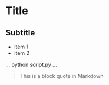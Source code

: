 # Title

## Subtitle

- item 1
- item 2

...
python script.py
...

> This is a block quote in Markdown

